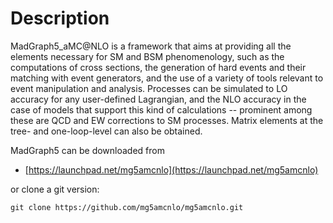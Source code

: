 # Description
MadGraph5_aMC@NLO is a framework that aims at providing all the elements necessary for SM and BSM phenomenology, 
such as the computations of cross sections, the generation of hard events and their matching with event generators, 
and the use of a variety of tools relevant to event manipulation and analysis. Processes can be simulated to LO accuracy for any user-defined Lagrangian, 
and the NLO accuracy in the case of models that support this kind of calculations -- prominent among these are QCD and EW corrections to SM processes. 
Matrix elements at the tree- and one-loop-level can also be obtained. 

MadGraph5 can be downloaded from 
* [https://launchpad.net/mg5amcnlo](https://launchpad.net/mg5amcnlo)

or clone a git version:
```
git clone https://github.com/mg5amcnlo/mg5amcnlo.git
```

